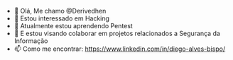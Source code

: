 - 👋 Olá, Me chamo @Derivedhen
- 👀 Estou interessado em Hacking
- 🌱 Atualmente estou aprendendo Pentest
- 💞️ E estou visando colaborar em projetos relacionados a Segurança da Informação
- 📫 Como me encontrar: https://www.linkedin.com/in/diego-alves-bispo/
